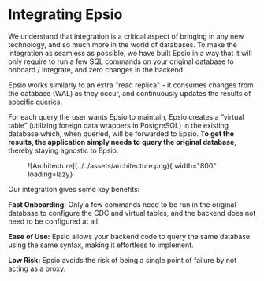 # Integrating Epsio

We understand that integration is a critical aspect of bringing in any new technology, and so much more in the world of databases. To make the integration as seamless as possible, we have built Epsio in a way that it will only require to run a few SQL commands on your original database to onboard / integrate, and zero changes in the backend.

Epsio works similarly to an extra "read replica" - it consumes changes from the database (WAL) as they occur, and continuously updates the results of specific queries.

For each query the user wants Epsio to maintain, Epsio creates a “virtual table” (utilizing foreign data wrappers in PostgreSQL) in the existing database which, when queried, will be forwarded to Epsio. **To get the results, the application simply needs to** **query the original database**, thereby staying agnostic to Epsio.

<figure markdown>
  ![Architecture](../../assets/architecture.png){ width="800" loading=lazy}
</figure>

Our integration gives some key benefits:

**Fast Onboarding:** Only a few commands need to be run in the original database to configure the CDC and virtual tables, and the backend does not need to be configured at all.

**Ease of Use:** Epsio allows your backend code to query the same database using the same syntax, making it effortless to implement.

**Low Risk:** Epsio avoids the risk of being a single point of failure by not acting as a proxy.

